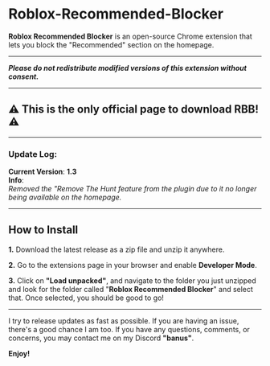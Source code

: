 # **Roblox-Recommended-Blocker**  
**Roblox Recommended Blocker** is an open-source Chrome extension that lets you block the "Recommended" section on the homepage.

---

**_Please do not redistribute modified versions of this extension without consent._**

---

## ⚠️ **This is the only official page to download RBB!** ⚠️

---

### **Update Log**:  
**Current Version**: **1.3**  
**Info**:  
_Removed the "Remove The Hunt feature from the plugin due to it no longer being available on the homepage._

---

## **How to Install**  

**1.** Download the latest release as a zip file and unzip it anywhere.  

**2.** Go to the extensions page in your browser and enable **Developer Mode**.  

**3.** Click on **"Load unpacked"**, and navigate to the folder you just unzipped and look for the folder called "**Roblox Recommended Blocker**" and select that. Once selected, you should be good to go!  

---

I try to release updates as fast as possible. If you are having an issue, there's a good chance I am too. 
If you have any questions, comments, or concerns, you may contact me on my Discord **"banus"**.  

**Enjoy!**
